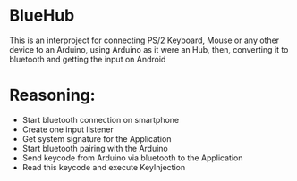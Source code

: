 # BlueHub
This is an interproject for connecting PS/2 Keyboard, Mouse or any other device to an Arduino, using Arduino as it were an Hub, then, converting it to bluetooth and getting the input on Android

<h1>Reasoning:</h1>
<ul>
  <li>Start bluetooth connection on smartphone</li>
  <li>Create one input listener</li>
  <li>Get system signature for the Application</li>
  <li>Start bluetooth pairing with the Arduino</li>
  <li>Send keycode from Arduino via bluetooth to the Application</li>
  <li>Read this keycode and execute KeyInjection</li>
</ul>
